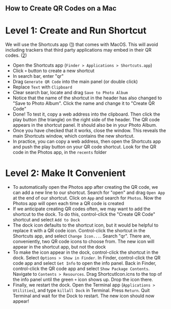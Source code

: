 ## How to Create QR Codes on a Mac

# Level 1: Create and Run Shortcut
We will use the Shortcuts app ([1]) that comes with MacOS. This will avoid including trackers that third party applications may embed in their QR codes. ([2])
- Open the Shortcuts app (`Finder > Applications > Shortcuts.app`)
- Click `+` button to create a new shortcut
- In search bar, enter "qr"
- Drag `Generate QR Code` into the main panel (or double click)
- Replace `Text` with `Clipboard`
- Clear search bar, locate and drag `Save to Photo Album`
- Notice that the name of the shortcut in the header has also changed to "Save to Photo Album". Click the name and change it to "Create QR Code"
- Done! To test it, copy a web address into the clipboard. Then click the play button (the triangle) on the right side of the header. The QR code appears in the shortcut panel. It should also be in your Photo Album.
- Once you have checked that it works, close the window. This reveals the main Shortcuts window, which contains the new shortcut.
- In practice, you can copy a web address, then open the Shortcuts app and push the play button on your QR code shortcut. Look for the QR code in the Photos app, in the `recents` folder

# Level 2: Make It Convenient

- To automatically open the Photos app after creating the QR code, we can add a new line to our shortcut. Search for "open" and drag `Open App` at the end of our shortcut. Click on `App` and search for `Photos`. Now the Photos app will open each time a QR code is created
- If we anticipate creating QR codes often, we may want to add the shortcut to the dock. To do this, control-click the "Create QR Code" shortcut and select `Add to Dock`
- The dock icon defaults to the shortcut icon, but it would be helpful to replace it with a QR code icon. Control-click the shortcut in the Shortcuts app, and select `Change Icon...`. Search "qr". There are, conveniently, two QR code icons to choose from. The new icon will appear in the shortcut app, but not the dock
- To make the icon appear in the dock, control-click the shortcut in the dock. Select `Options > Show in Finder`. In Finder, control-click the QR code app and select `Get Info` to open the info panel. Back in Finder, control-click the QR code app and select `Show Package Contents`. Navigate to `Contents > Resources`. Drag ShortcutIcon.icns to the top of the info panel until the green `+` icon shows up. Drop the icon there.
- Finally, we restart the dock. Open the Terminal app (`Applications > Utilities`), and type `killall Dock` in Terminal. Press `Return`. Quit Terminal and wait for the Dock to restart. The new icon should now appear!

[1]: https://support.apple.com/guide/shortcuts-mac/intro-to-shortcuts-apdf22b0444c/mac
[2]: https://education.apple.com/resource/250011714